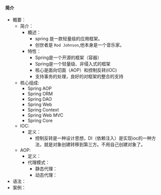 #### 简介

- 概要：
    - 简介：
        - 概述：
            - spring 是一款轻量级的应用框架。
            - 创世者是 `Rod Johnson`,他本身是一个音乐家。
        - 特性：
            - Spring是一个开源的框架（容器）
            - Spring是一个轻量级、非侵入式的框架
            - 核心是面向切面（AOP）和控制反转(IOC)
            - 支持事务的处理，良好的对框架的整合的支持
    - 核心组成:
        - Spring AOP
        - Spring ORM
        - Spring DAO
        - Spring Web
        - Spring Context
        - Spring Web MVC
        - Spring Core
    - IOC:
        - 定义：
            - 控制反转是一种设计思想，DI（依赖注入）是实现ioc的一种方法，就是对象创建转移到第三方。不用自己创建对象了。
    - AOP:
        - 定义：
        - 代理模式：
            - 静态代理：
            - 动态代理：
- 语法：
- 案例：
